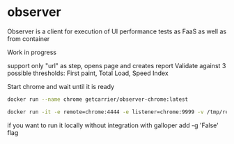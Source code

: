 # observer

Observer is a client for execution of UI performance tests as FaaS as well as from container

Work in progress

support only "url" as step, opens page and creates report
Validate against 3 possible thresholds: First paint, Total Load, Speed Index

Start chrome and wait until it is ready

```bash
docker run --name chrome getcarrier/observer-chrome:latest
```

```bash
docker run -it -e remote=chrome:4444 -e listener=chrome:9999 -v /tmp/reports:/tmp/reports -v /home/sergey/SynologyDrive/Github/observer/tests/data:/data --link=chrome  getcarrier/observer:latest  -f /data/webmail.side -r html -fp 100 -si 400 -tl 500
```

if you want to run it locally without integration with galloper add -g 'False' flag
